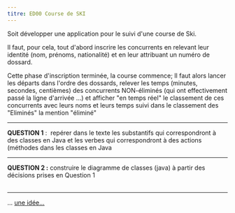 ```yaml
---
titre: ED00 Course de SKI
---
```




Soit d&eacute;velopper une application pour le suivi d'une course de
Ski.

Il faut, pour cela, tout d'abord inscrire les concurrents en relevant
leur identit&eacute; (nom, pr&eacute;noms, nationalit&eacute;) et en leur
attribuant un num&eacute;ro de dossard.

Cette phase d'inscription termin&eacute;e, la course commence;
Il faut alors lancer les d&eacute;parts dans l'ordre des dossards, relever
les temps (minutes, secondes, centi&egrave;mes) des concurrents
NON-&eacute;limin&eacute;s (qui ont effectivement pass&eacute; la ligne
d'arriv&eacute;e ...) et afficher "en temps r&eacute;el" le classement de
ces concurrents avec leurs noms et leurs temps suivi dans le classement des
"Elimin&eacute;s" la mention "&eacute;limin&eacute;"

<hr />

<b class="red">QUESTION 1</b> : &nbsp;rep&eacute;rer dans le texte les substantifs qui
correspondront &agrave; des classes en Java et les verbes qui correspondront
&agrave; des actions (m&eacute;thodes dans les&nbsp;classes en Java

<hr />
<b class="green">QUESTION 2 :</b> construire le diagramme de classes (java) &agrave; partir
des d&eacute;cisions prises en Question 1<BR><BR>
<hr />

... [une id&eacute;e...](ID_ED00_CourseSki)
